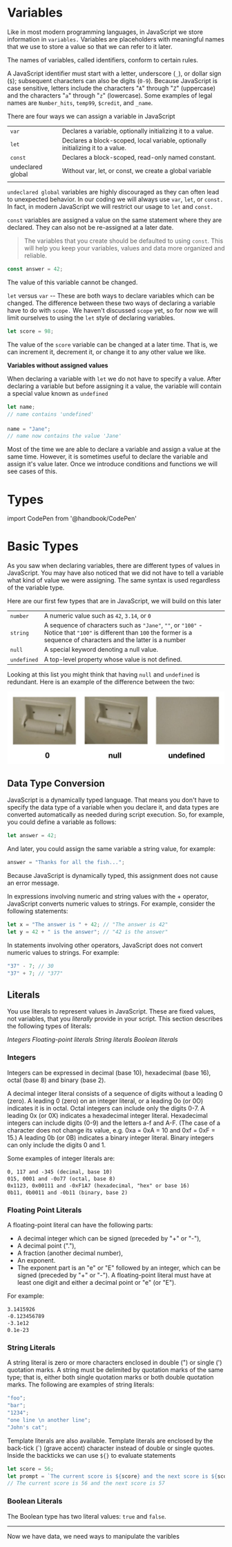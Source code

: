 # Variables

Like in most modern programming languages, in JavaScript we store information in `variables.` Variables are placeholders with meaningful names that we use to store a value so that we can refer to it later.

The names of variables, called identifiers, conform to certain rules.

A JavaScript identifier must start with a letter, underscore (`_`), or dollar sign (`$`); subsequent characters can also be digits (`0-9`). Because JavaScript is case sensitive, letters include the characters "`A`" through "`Z`" (uppercase) and the characters "`a`" through "`z`" (lowercase). Some examples of legal names are `Number_hits`, `temp99`, `$credit`, and `_name`.

There are four ways we can assign a variable in JavaScript

|                   |                                                                                 |
| ----------------- | ------------------------------------------------------------------------------- |
| `var`             | Declares a variable, optionally initializing it to a value.                     |
| `let`             | Declares a block-scoped, local variable, optionally initializing it to a value. |
| `const`           | Declares a block-scoped, read-only named constant.                              |
| undeclared global | Without var, let, or const, we create a global variable                         |
|                   |                                                                                 |

`undeclared global` variables are highly discouraged as they can often lead to unexpected behavior. In our coding we will always use `var`, `let`, or `const.` In fact, in modern JavaScript we will restrict our usage to `let` and `const.`

`const` variables are assigned a value on the same statement where they are declared. They can also not be re-assigned at a later date.

> The variables that you create should be defaulted to using `const`. This will help you keep your variables, values and data more organized and reliable.

```js
const answer = 42;
```

The value of this variable cannot be changed.

`let` versus `var` -- These are both ways to declare variables which can be changed. The difference between these two ways of declaring a variable have to do with `scope.` We haven't discussed `scope` yet, so for now we will limit ourselves to using the `let` style of declaring variables.

```js
let score = 98;
```

The value of the `score` variable can be changed at a later time. That is, we can increment it, decrement it, or change it to any other value we like.

**Variables without assigned values**

When declaring a variable with `let` we do not have to specify a value. After declaring a variable but before assigning it a value, the variable will contain a special value known as `undefined`

```js
let name;
// name contains 'undefined'

name = "Jane";
// name now contains the value 'Jane'
```

Most of the time we are able to declare a variable and assign a value at the same time. However, it is sometimes useful to declare the variable and assign it's value later. Once we introduce conditions and functions we will see cases of this.

# Types

import CodePen from '@handbook/CodePen'

# Basic Types

As you saw when declaring variables, there are different types of values in JavaScript. You may have also noticed that we did not have to tell a variable what kind of value we were assigning. The same syntax is used regardless of the variable type.

Here are our first few types that are in JavaScript, we will build on this later

|             |                                                                                                                                                                             |     |
| ----------- | --------------------------------------------------------------------------------------------------------------------------------------------------------------------------- | --- |
| `number`    | A numeric value such as `42`, `3.14`, or `0`                                                                                                                                |
| `string`    | A sequence of characters such as `"Jane"`, `""`, or `"100"` - Notice that `"100"` is different than `100` the former is a sequence of characters and the latter is a number |
| `null`      | A special keyword denoting a null value.                                                                                                                                    |
| `undefined` | A top-level property whose value is not defined.                                                                                                                            |

Looking at this list you might think that having `null` and `undefined` is redundant. Here is an example of the difference between the two:

![zero versus null versus undefined](./assets/zero-null-undefined.jpg)

## Data Type Conversion

JavaScript is a dynamically typed language. That means you don't have to specify the data type of a variable when you declare it, and data types are converted automatically as needed during script execution. So, for example, you could define a variable as follows:

```js
let answer = 42;
```

And later, you could assign the same variable a string value, for example:

```js
answer = "Thanks for all the fish...";
```

Because JavaScript is dynamically typed, this assignment does not cause an error message.

In expressions involving numeric and string values with the + operator, JavaScript converts numeric values to strings. For example, consider the following statements:

```js
let x = "The answer is " + 42; // "The answer is 42"
let y = 42 + " is the answer"; // "42 is the answer"
```

In statements involving other operators, JavaScript does not convert numeric values to strings. For example:

```js
"37" - 7; // 30
"37" + 7; // "377"
```

## Literals

You use literals to represent values in JavaScript. These are fixed values, not variables, that you _literally_ provide in your script. This section describes the following types of literals:

_Integers_
_Floating-point literals_
_String literals_
_Boolean literals_

### Integers

Integers can be expressed in decimal (base 10), hexadecimal (base 16), octal (base 8) and binary (base 2).

A decimal integer literal consists of a sequence of digits without a leading 0 (zero).
A leading 0 (zero) on an integer literal, or a leading 0o (or 0O) indicates it is in octal. Octal integers can include only the digits 0-7.
A leading 0x (or 0X) indicates a hexadecimal integer literal. Hexadecimal integers can include digits (0-9) and the letters a-f and A-F. (The case of a character does not change its value, e.g. 0xa = 0xA = 10 and 0xf = 0xF = 15.)
A leading 0b (or 0B) indicates a binary integer literal. Binary integers can only include the digits 0 and 1.

Some examples of integer literals are:

```plain
0, 117 and -345 (decimal, base 10)
015, 0001 and -0o77 (octal, base 8)
0x1123, 0x00111 and -0xF1A7 (hexadecimal, "hex" or base 16)
0b11, 0b0011 and -0b11 (binary, base 2)
```

### Floating Point Literals

A floating-point literal can have the following parts:

- A decimal integer which can be signed (preceded by "+" or "-"),
- A decimal point ("."),
- A fraction (another decimal number),
- An exponent.
- The exponent part is an "e" or "E" followed by an integer, which can be signed (preceded by "+" or "-"). A floating-point literal must have at least one digit and either a decimal point or "e" (or "E").

For example:

```
3.1415926
-0.123456789
-3.1e12
0.1e-23
```

### String Literals

A string literal is zero or more characters enclosed in double (") or single (') quotation marks. A string must be delimited by quotation marks of the same type; that is, either both single quotation marks or both double quotation marks. The following are examples of string literals:

```js
"foo";
"bar";
"1234";
"one line \n another line";
"John's cat";
```

Template literals are also available. Template literals are enclosed by the back-tick (\`) (grave accent) character instead of double or single quotes. Inside the backticks we can use `${}` to evaluate statements

```js
let score = 56;
let prompt = `The current score is ${score} and the next score is ${score + 1}`;
// The current score is 56 and the next score is 57
```

### Boolean Literals

The Boolean type has two literal values: `true` and `false`.

---

Now we have data, we need ways to manipulate the varibles
